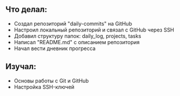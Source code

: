 ## Что делал:
- Создал репозиторий "daily-commits" на GitHub
- Настроил локальный репозиторий и связал с GitHub через SSH
- Добавил структуру папок: daily_log, projects, tasks
- Написал "README.md" с описанием репозитория
- Начал вести дневник прогресса

## Изучал:
- Основы работы с Git и GitHub
- Настройка SSH-ключей